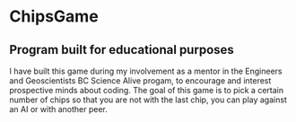# ChipsGame

## Program built for educational purposes
I have built this game during my involvement as a mentor in the Engineers and Geoscientists BC Science Alive progam, 
to encourage and interest prospective minds about coding. The goal of this game is to pick a certain number of chips
so that you are not with the last chip, you can play against an AI or with another peer.
